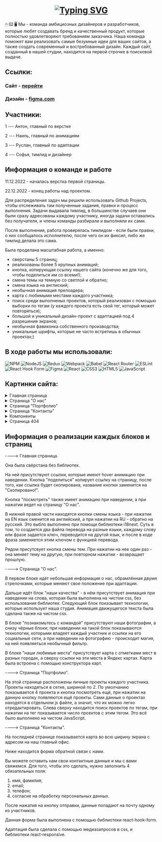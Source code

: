 


<h1 align="center"><a href="https://git.io/typing-svg"><img src="https://readme-typing-svg.demolab.com?font=Fira+Code&size=30&duration=6000&pause=1000&color=FEFEFE&center=true&width=630&lines=WebClick+-+website+creative+agency" alt="Typing SVG" /></a></h1> 



🖱 ⌨️ 🖥 Мы - команда амбициозных дизайнеров и разработчиков, которые любят создавать бренд и качественный продукт, которые полностью удовлетворяют требованиям заказчика. Наша команда поможет вам реализовать самые безумные идеи для ваших сайтов, a также создать современный и востребованный дизайн. Каждый сайт, созданный в нашей студии, находится на первой строчке в поисковой выдаче.





<h2>Ссылки:

<h3>Сайт - <a href="https://webclick.netlify.app/">перейти</a></h3>

<h3>Дизайн - <a href="https://www.figma.com/file/0qCTiBp29ZK9FJGXDz7zrQ/OurTeamProject?node-id=0%3A1&t=fF5CPOTSF8kG02ZE-1">figma.com</a></h3>

</h2>



<h2> Участники: </h2> 

1 --- Антон, главный по верстке

2 --- Наиль, главный по анимациям

3 ---  Руслан, главный по адаптации

4 --- Софья, тимлид и дизайнер





<h2> Информация о команде и работе </h2>

11.12.2022 - началась верстка первой страницы. 

22.12.2022 - конец работы над проектом.

Для распределения задач мы решили использовать Github Projects, чтобы отслеживать там полученные задания, правки и процесс выполнения. Задачи выдавала тимлид, в большинстве случаев они были сразу адресованы каждому участнику, иногда задачи оставались без получателя, и члены команды разбирали и выполняли их сами.

После выполнения, работа проверялась тимлидом - если были правки, о них сообщалось исполнителю, после чего он их фиксил, либо же тимлид делала это сама. 

Была проделана масштабная работа, а именно:
 
 - сверстаны 5 страниц;
 - реализованы более 5 крупных анимаций;
 - кнопка, копирующая ссылку нашего сайта (конечно же для того, чтобы поделиться им со всеми!);
 - смена темы на темную со светлой и обратно;
 - смена языка на англиский;
 - необычная анимация прелоадера;
 - карта с любимыми местами каждого участника;
 - поиск среди выполненых проектов, который реализован с помощью выборки по тегам (у каждого проекта есть свой тег, который может повторяться);
 - большой и уникальный дизайн-проект с адаптацией под 4 разрешения экранов;
 - необычная фавиконка собственного производства;
 - уникальные шрифты, которые не часто встретишь в обычных проектах;)




<h2> В ходе работы мы использовали: </h2>

![NPM](https://img.shields.io/badge/NPM-%23000000.svg?style=for-the-badge&logo=npm&logoColor=red)
![NodeJS](https://img.shields.io/badge/node.js-6DA55F?style=for-the-badge&logo=node.js&logoColor=white)
![Redux](https://img.shields.io/badge/redux-%23593d88.svg?style=for-the-badge&logo=redux&logoColor=white)
![Webpack](https://img.shields.io/badge/webpack-%238DD6F9.svg?style=for-the-badge&logo=webpack&logoColor=black)
![Babel](https://img.shields.io/badge/Babel-F9DC3e?style=for-the-badge&logo=babel&logoColor=black)
![React Router](https://img.shields.io/badge/React_Router-CA4245?style=for-the-badge&logo=react-router&logoColor=white)
![ESLint](https://img.shields.io/badge/ESLint-4B3263?style=for-the-badge&logo=eslint&logoColor=white)
![React Hook Form](https://img.shields.io/badge/React%20Hook%20Form-%23EC5990.svg?style=for-the-badge&logo=reacthookform&logoColor=white)
![Figma](https://img.shields.io/badge/figma-%23F24E1E.svg?style=for-the-badge&logo=figma&logoColor=white)
![React](https://img.shields.io/badge/react-%2320232a.svg?style=for-the-badge&logo=react&logoColor=%2361DAFB)
![CSS3](https://img.shields.io/badge/css3-%231572B6.svg?style=for-the-badge&logo=css3&logoColor=white)
![HTML5](https://img.shields.io/badge/html5-%23E34F26.svg?style=for-the-badge&logo=html5&logoColor=white)
![JavaScript](https://img.shields.io/badge/javascript-%23323330.svg?style=for-the-badge&logo=javascript&logoColor=%23F7DF1E)





<h2>Картинки сайта:</h2>
<details>
 <summary>Главная страница</summary>
  <img src="https://user-images.githubusercontent.com/111881249/209004725-38d8f624-b908-4898-a149-4440d08a229e.png" name="Главная страница">
  
  <p>Темная тема</p>
  <img src="https://user-images.githubusercontent.com/111881249/209011848-60caf17e-6d20-45bf-94c8-ab1b865eb2b1.png">
</details>


<details>
  <summary>Страница "О нас"</summary>
  
  
  <img src="https://user-images.githubusercontent.com/111881249/209005430-a72fe783-bb9f-402a-87d0-a4ef61804638.png">
 
  
 ---------
  <p>Блок "Наши качества"</p>
  <img src="https://user-images.githubusercontent.com/111881249/209005764-449aeca2-889d-411f-924f-1bf6c3bc93a7.png" name="image-name">
  
  
  
---------
   <p>Технологии, которыми владеют участники</p>
  <img src="https://user-images.githubusercontent.com/111881249/209005929-7f0a61f0-5f56-4f94-b8f5-90ebecedd451.png" name="image-name">
  
  
----------
  <p>Наша команда</p>
  <p>При наведении на фотографии можно увидеть магию✨</p>
  <img src="https://user-images.githubusercontent.com/111881249/209005108-8c70c00e-bcb6-4bfb-851f-7885d583a4ea.png" name="image-name">


---------
  
  <p>Любимые места с отметками на карте и ссылками</p>
  <img src="https://user-images.githubusercontent.com/111881249/209006134-926eac32-8af1-423e-8f6a-b646bc2665dd.png" name="image-name">
  <img src="https://user-images.githubusercontent.com/111881249/209006312-76060d95-7503-46e0-839d-d089fbab7250.png" name="image-name">


</details>

<details>
  <summary>Страница "Портфолио"</summary>
  
<p>Тут показаны наши проекты, а слева располагается поиск проектов по тегам</p>
  <img src="https://user-images.githubusercontent.com/111881249/209006629-62bca6f8-3bed-4bf3-9807-5725664d87e6.png">
  
  
 ---------
  <p>При выбраном теге будут отображаться все проекты</p>
  <img src="https://user-images.githubusercontent.com/111881249/209006797-c5a82334-f163-498e-8289-5b6c19ce980c.png" name="image-name">

  
---------
 
  <p>Кнопка "Посмотреть ещё", которая при нажатии отображает +4 проекта (всего 12)</p>
  <img src="https://user-images.githubusercontent.com/111881249/209007002-6b6445ae-c0a1-486b-84d3-9e4dda6d5783.png" name="image-name">


</details>


<details>
  <summary>Страница "Контакты"</summary>
  
<p>Контакты нашего местонахождения вместе с картой</p>
  <img src="https://user-images.githubusercontent.com/111881249/209008976-716065e0-cc52-4a7c-9206-e11a0062f953.png">


 ---------
  <p>Форма обратной связи с нами, вместе с валидацией</p>
  <p>если вы хотите сделать с нами что-нибудь вместе, обязательно пишите!</p>
  <img src="https://user-images.githubusercontent.com/111881249/209009100-51657a0f-b4c7-4c4b-924d-32c6689fa32f.png" name="image-name">
  
-------------
 
 <p>При добавлении данных, после прохождения валидации и согласии на обработку персональных данных, все написанное отправляется на почту одному из учатсников, где он может это видеть и контроллировать</p>
  <img src="https://user-images.githubusercontent.com/111881249/209139174-34acc94d-fa42-4f4d-90f2-0ab93a330f2b.png" name="image-name">
 <img src="https://user-images.githubusercontent.com/111881249/209139542-6e540c7f-3b85-454a-a6a6-549bfbd8b57d.png" name="image-name">
 

</details>

<details>
  <summary>Компоненты</summary>
  
<p>Preloader</p>
  <img src="https://user-images.githubusercontent.com/111881249/209011068-9458637a-8391-4412-8acb-7f1a71da34aa.png">

 ---------
  <p>Меню бургер</p>
 
  <img src="https://user-images.githubusercontent.com/111881249/209011354-89dbdef8-fc3c-45f9-83e5-907a53f9ea9b.png" name="image-name">

  <p font-size="12">С анимацией при наведении на ссылки:</p>
   <img src="https://user-images.githubusercontent.com/111881249/209011594-eb7b07fc-14a1-4d0c-89c1-3f537f6c11c4.png" name="image-name">

  
</details>


<details>
  <summary>Страница 404</summary>
  

  <img src="https://user-images.githubusercontent.com/111881249/209014412-995a03e0-201a-4902-b0a6-f2838d98899d.png">

</details>

<h2>Информация о реализации каждых блоков и страниц</h2>
----> Главная страница.

Она была свёрстана без библиотек.


На ней присутствуют ссылки, которые имеют hover анимацию при наведении. Кнопка "поделиться" копирует ссылку на страницу, после того, как ссылка будет скопирована, название кнопки заменится на "Скопировано!". 

Кнопка "посмотреть" также имеет анимацию при наведении, а при нажатии ведет на страницу "О нас". 

В нижней правой части находятся кнопки смены языка - при нажатии на EN язык сменится на английский, а при нажатии на RU - обратно на русский. Это выбло выполнено при помощи библиотеки i18next. Суть в том, то создается два файла перевода на разные языки, каждому слову или фразе задается ключ, переводится на другой язык, и после в коде фраза заменяется этим ключом с функцией перевода.

Рядом присутсвует кнопка смены тем. При нажатии на нее один раз - она меняет тему на другую, при повторном нажатии  - возвращает прошлую. 

----> Страница "О нас".

В первом блоке идёт небольшая информация о нас, обрамлённая двумя стрелочками, которые меняют свое положение при адаптации.

Дальше идёт блок "наши качества" - в нём присутствует анимация при наведении на слова, которая была выполнена на чистом css, без использования библиотек. Следующий блок показывает технологии, которые использует наша студия. Анимация движущегося текста была сделана также на чистом css.

В блоке "познакомьтесь с командой" присутствуют наши фотографии, а снизу чёрные блоки; при наведении на такой блок показываются технологии, которыми владеет каждый участник и ссылки на его социальные сети, а при наведении на фотографию - происходит магия, на ней появляеться необычный фильтр.

В блоке "наши любимые места" присутствует карта с отметками мест в разных городах, а сверху ссылки на эти места в Яндекс картах. Карта была встроена с помощью конструктора карт.

----> Страница "Портфолио".

На этой странице расположены личные проекты каждого участника. Проекты находяться в сетке, шириной по 2. По умолчанию показывается 4 проекта и кнопка посмотреть ещё, при нажатии на данную кнопку появляются ещё проекты. 
Сами данные о проектах находятся в отдельном js файле, а значит, что их можно легко отредактировать. Слева сверху находится поиск проектов по тегам, при нажатии на тег показывается число проектов с этим тегом. Это всё было выполнено на чистом JavaScript.

----> Страница "Контакты".

На последней странице показывается карта во всю ширину экрана с адресом на наш главный офис.

Ниже находится форма обратной связи с нами.

Вы можете оставить нам свои контактные данные и мы с вами свяжемся. Для того, чтобы это сделать, нужно заполнить 4 обязательных поля: 
1) имя, фамилия; 
2) email; 
3) телефон;
4) согласие на обработку персональных данных.

После нажатия на кнопку отправки, данные попадают на почту одному из участников.

Данная форма была выполнена с помощью библиотеки react-hook-form.


Адаптация была сделала с помощью медиазапросов в css, и библиотеки react-responsive. 
